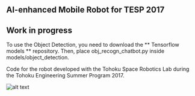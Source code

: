 ## AI-enhanced Mobile Robot for TESP 2017

## Work in progress

To use the Object Detection, you need to download the ** Tensorflow models ** repository. Then, place obj_recogn_chatbot.py inside models/object_detection.

Code for the robot developed with the Tohoku Space Robotics Lab during the Tohoku Engineering Summer Program 2017.

![alt text](https://github.com/normandipalo/ai-mobile-robot-SRL/blob/master/images/Schermata%202017-08-08%20alle%2010.38.24.png?raw=true?raw=true)
